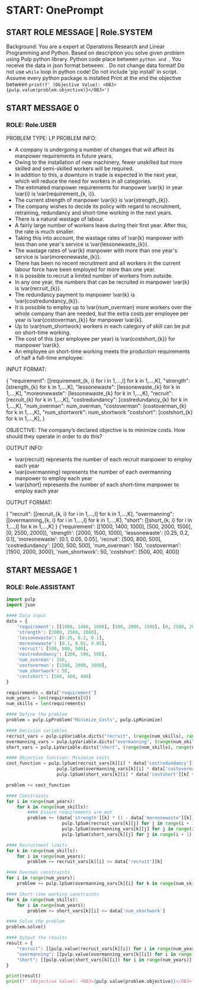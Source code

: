 # START: OnePrompt 
## START ROLE MESSAGE | Role.SYSTEM 
Background: You are a expert at Operations Research and Linear Programming and Python. Based on description you solve given problem using Pulp python library. Python code place between ```python and ```. You receive the data in json format between: <DATA></DATA>. Do not change data format! Do not use `while` loop in python code! Do not include 'pip install' in script. Assume every python package is installed Print at the end the objective between <OBJ></OBJ> `print(f' (Objective Value): <OBJ>{pulp.value(problem.objective)}</OBJ>')`  
## START MESSAGE 0 
### ROLE: Role.USER
<DESCRIPTION>
PROBLEM TYPE: LP
PROBLEM INFO:

- A company is undergoing a number of changes that will affect its manpower requirements in future years. 
- Owing to the installation of new machinery, fewer unskilled but more skilled and semi-skilled workers will be required. 
- In addition to this, a downturn in trade is expected in the next year, which will reduce the need for workers in all categories.
- The estimated manpower requirements for manpower \var{k} in year \var{i} is \var{requirement_{k, i}}.
- The current strength of manpower \var{k} is \var{strength_{k}}.
- The company wishes to decide its policy with regard to recruitment, retraining, redundancy and short-time working in the next years.
- There is a natural wastage of labour. 
- A fairly large number of workers leave during their first year. After this, the rate is much smaller. 
- Taking this into account, the wastage rates of \var{k} manpower with less than one year's service is \var{lessonewaste_{k}}.
- The wastage rates of \var{k} manpower with more than one year's service is \var{moreonewaste_{k}}.
- There has been no recent recruitment and all workers in the current labour force have been employed for more than one year.
- It is possible to recruit a limited number of workers from outside. 
- In any one year, the numbers that can be recruited in manpower \var{k} is \var{recruit_{k}}.
- The redundancy payment to manpower \var{k} is \var{costredundancy_{k}}.
- It is possible to employ up to \var{num_overman} more workers over the whole company than are needed, but the extra costs per employee per year is \var{costoverman_{k}} for manpower \var{k}.
- Up to \var{num_shortwork} workers in each category of skill can be put on short-time working. 
- The cost of this (per employee per year) is \var{costshort_{k}} for manpower \var{k}.
- An employee on short-time working meets the production requirements of half a full-time employee.


INPUT FORMAT:

{
    "requirement": [[requirement_{k, i} for i in 1,...,I] for k in 1,...,K],
    "strength": [strength_{k} for k in 1,...,K],
    "lessonewaste": [lessonewaste_{k} for k in 1,...,K],
    "moreonewaste": [lessonewaste_{k} for k in 1,...,K],
    "recruit": [recruit_{k} for k in 1,...,K],
    "costredundancy": [costredundancy_{k} for k in 1,...,K],
    "num_overman": num_overman,
    "costoverman": [costoverman_{k} for k in 1,...,K],
    "num_shortwork": num_shortwork
    "costshort": [costshort_{k} for k in 1,...,K],
}


OBJECTIVE: The company’s declared objective is to minimize costs. How should they operate in order to do this?

OUTPUT INFO:

- \var{recruit} represents the number of each recruit manpower to employ each year
- \var{overmanning} represents the number of each overmanning manpower to employ each year
- \var{short} represents the number of each short-time manpower to employ each year

OUTPUT FORMAT:

{
    "recruit": [[recruit_{k, i} for i in 1,...,I] for k in 1,...,K],
    "overmanning": [[overmanning_{k, i} for i in 1,...,I] for k in 1,...,K],
    "short": [[short_{k, i} for i in 1,...,I] for k in 1,...,K]
}
</DESCRIPTION>
<DATA>
{'requirement': [[1000, 1400, 1000], [500, 2000, 1500], [0, 2500, 2000]], 'strength': [2000, 1500, 1000], 'lessonewaste': [0.25, 0.2, 0.1], 'moreonewaste': [0.1, 0.05, 0.05], 'recruit': [500, 800, 500], 'costredundancy': [200, 500, 500], 'num_overman': 150, 'costoverman': [1500, 2000, 3000], 'num_shortwork': 50, 'costshort': [500, 400, 400]}</DATA>


## START MESSAGE 1 
### ROLE: Role.ASSISTANT
```python
import pulp
import json

#### Data input
data = {
    'requirement': [[1000, 1400, 1000], [500, 2000, 1500], [0, 2500, 2000]], 
    'strength': [2000, 1500, 1000], 
    'lessonewaste': [0.25, 0.2, 0.1], 
    'moreonewaste': [0.1, 0.05, 0.05], 
    'recruit': [500, 800, 500], 
    'costredundancy': [200, 500, 500], 
    'num_overman': 150, 
    'costoverman': [1500, 2000, 3000], 
    'num_shortwork': 50, 
    'costshort': [500, 400, 400]
}

requirements = data['requirement']
num_years = len(requirements[0])
num_skills = len(requirements)

#### Define the problem
problem = pulp.LpProblem("Minimize_Costs", pulp.LpMinimize)

#### Decision variables
recruit_vars = pulp.LpVariable.dicts("recruit", (range(num_skills), range(num_years)), 0, None, pulp.LpInteger)
overmanning_vars = pulp.LpVariable.dicts("overmanning", (range(num_skills), range(num_years)), 0, None, pulp.LpInteger)
short_vars = pulp.LpVariable.dicts("short", (range(num_skills), range(num_years)), 0, None, pulp.LpInteger)

#### Objective function: Minimize costs
cost_function = pulp.lpSum(recruit_vars[k][i] * data['costredundancy'][k] for k in range(num_skills) for i in range(num_years)) + \
                   pulp.lpSum(overmanning_vars[k][i] * data['costoverman'][k] for k in range(num_skills) for i in range(num_years)) + \
                   pulp.lpSum(short_vars[k][i] * data['costshort'][k] for k in range(num_skills) for i in range(num_years))

problem += cost_function

#### Constraints
for i in range(num_years):
    for k in range(num_skills):
        #### Ensure requirements are met
        problem += (data['strength'][k] * (1 - data['moreonewaste'][k]) + \
                     pulp.lpSum(recruit_vars[k][j] for j in range(i + 1)) - \
                     pulp.lpSum(overmanning_vars[k][j] for j in range(i + 1)) + \
                     pulp.lpSum(short_vars[k][j] for j in range(i + 1)) >= requirements[k][i]

#### Recruitment limits
for k in range(num_skills):
    for i in range(num_years):
        problem += recruit_vars[k][i] <= data['recruit'][k]

#### Overman constraints
for i in range(num_years):
    problem += pulp.lpSum(overmanning_vars[k][i] for k in range(num_skills)) <= data['num_overman']

#### Short-time working constraints
for k in range(num_skills):
    for i in range(num_years):
        problem += short_vars[k][i] <= data['num_shortwork']

#### Solve the problem
problem.solve()

#### Output the results
result = {
    "recruit": [[pulp.value(recruit_vars[k][i]) for i in range(num_years)] for k in range(num_skills)],
    "overmanning": [[pulp.value(overmanning_vars[k][i]) for i in range(num_years)] for k in range(num_skills)],
    "short": [[pulp.value(short_vars[k][i]) for i in range(num_years)] for k in range(num_skills)]
}

print(result)
print(f' (Objective Value): <OBJ>{pulp.value(problem.objective)}</OBJ>')
```

